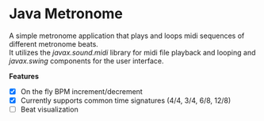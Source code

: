 # Java Metronome
A simple metronome application that plays and loops midi sequences of different metronome beats.  
It utilizes the *javax.sound.midi* library for midi file playback and looping and *javax.swing* components for the user interface. 

**Features**
- [x] On the fly BPM increment/decrement
- [x] Currently supports common time signatures (4/4, 3/4, 6/8, 12/8)
- [ ] Beat visualization 
